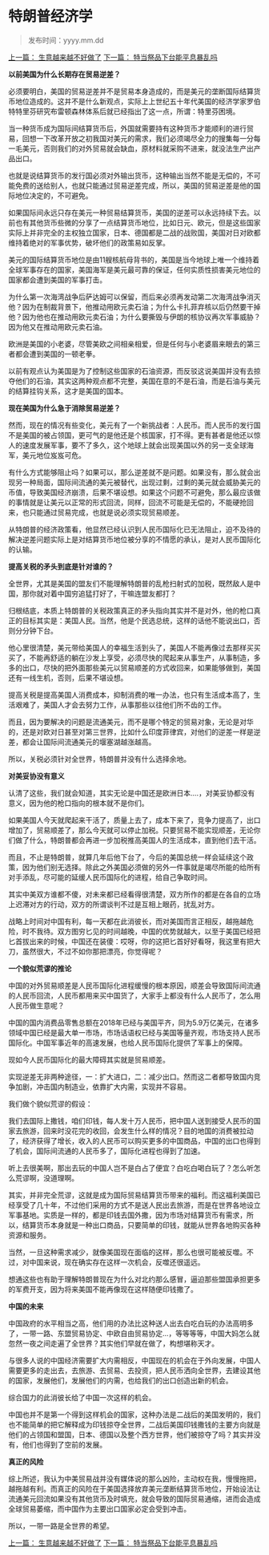 #  特朗普经济学 

> 发布时间：yyyy.mm.dd

[上一篇：  生意越来越不好做了](/social/article28)
[下一篇：  特当祭品下台能平息暴乱吗](/social/article30)

**以前美国为什么长期存在贸易逆差？**

必须要明白，美国的贸易逆差并不是贸易本身造成的，而是美元的垄断国际结算货币地位造成的。这并不是什么新观点，实际上上世纪五十年代美国的经济学家罗伯特特里芬研究布雷顿森林体系后就已经指出了这一点，所谓：特里芬困境。

当一种货币成为国际间结算货币后，外国就需要持有这种货币才能顺利的进行贸易，回想一下改革开放之初我国对美元的需求，我们必须竭尽全力的搜集每一分每一毛美元，否则我们的对外贸易就会缺血，原材料就采购不进来，就没法生产出产品出口。

也就是说结算货币的发行国必须对外输出货币，这种输出当然不能是无偿的，不可能免费的送给别人，也就只能通过贸易逆差完成，所以，美国的贸易逆差是他的国际地位决定的，不可避免。

如果国际间永远只存在美元一种贸易结算货币，美国的逆差可以永远持续下去。以前也有其他货币些微的分享了一点结算货币地位，比如日元、欧元，但是这些国家实际上并非完全的主权独立国家，日本、德国都是二战的战败国，美国对日对欧都维持着绝对的军事优势，破坏他们的政策易如反掌。

美元的国际结算货币地位是由11艘核航母背书的，美国是当今地球上唯一个维持着全球军事存在的国家，美国海军是美元最可靠的保证，任何实质性损害美元地位的国家都会遭到美国的军事打击。

为什么第一次海湾战争后萨达姆可以保留，而后来必须再发动第二次海湾战争消灭他？因为在制裁背景下，他推动用欧元卖石油；为什么卡扎菲弃核以后仍然要干掉他？因为他也在推动用欧元卖石油；为什么要撕毁与伊朗的核协议再次军事威胁？因为他又在推动用欧元卖石油。

欧洲是美国的小老婆，尽管美欧之间相亲相爱，但是任何与小老婆眉来眼去的第三者都会遭到美国的一顿老拳。

以前有观点认为美国是为了控制这些国家的石油资源，而反驳这说美国并没有去掠夺他们的石油，其实这两种观点都不完整，美国在意的不是石油，而是石油与美元的结算挂钩关系，这才是美国的国本。

**现在美国为什么急于消除贸易逆差？**

然而，现在的情况有些变化，美元有了一个新挑战者：人民币。而人民币的发行国不是美国的被占领国，更可气的是他还是个核国家，打不得。更有甚者是他还以惊人的速度发展军事，要不了多久，这个地球上就会出现美国以外的另一支全球海军，美元地位岌岌可危。

有什么方式能够阻止吗？如果可以，那么逆差就不是问题。如果没有，那么就会出现另一种局面，国际间流通的美元被替代，出现过剩，过剩的美元就会威胁美元的币值，导致美国经济崩溃，后果不堪设想。如果这个问题不可避免，那么最应该做的事情就是让美元以正常的形式回流，同样，回流不可能是无偿的，不能硬抢回来，也只能通过贸易完成，也就是说必须实现贸易顺差。

从特朗普的经济政策看，他显然已经认识到人民币国际化已无法阻止，迫不及待的解决逆差问题实际上是对结算货币地位被分享的不情愿的承认，是对人民币国际化的认输。

**提高关税的矛头到底是针对谁的？**

全世界，尤其是美国的盟友们不能理解特朗普的乱枪扫射式的加税，既然敌人是中国，那你就对着中国穷追猛打好了，干嘛连盟友都打？

归根结底，本质上特朗普的关税政策真正的矛头指向其实并不是对外，他的枪口真正的目标其实是：美国人民。当然，他是个民选总统，这样的话他不能说出口，否则分分钟下台。

他心里很清楚，美元带给美国人的幸福生活到头了，美国人不能再像过去那样买买买了，不能再舒适的躺在沙发上享受，必须尽快的爬起来从事生产，从事制造，多多的出口，尽快的把外面那些美元以贸易顺差的方式收回来，如果能够做到，美国还有一线生机，否则，后果不堪设想。

提高关税是提高美国人消费成本，抑制消费的唯一办法，也只有生活成本高了，生活艰难了，美国人才会去努力工作，从事那些以往他们所不齿的工作。

而且，因为要解决的问题是流通美元，而不是哪个特定的贸易对象，无论是对华的，还是对欧对日甚至对第三世界，比如什么印度菲律宾，对他们的逆差一样是逆差，都会让国际间流通美元的堰塞湖越涨越高。

所以，关税必须针对全世界，特朗普并没有什么选择余地。

**对美妥协没有意义**

认清了这些，我们就会知道，其实无论是中国还是欧洲日本....，对美妥协都没有意义，因为他的枪口指向的根本就不是你们。

如果美国人今天就爬起来干活了，质量上去了，成本下来了，竞争力提高了，出口增加了，贸易顺差了，那么今天就可以停止加税。只要贸易不能实现顺差，无论你们做了什么，特朗普都会再进一步加税推高美国人的生活成本，直到他们去干活。

而且，不止是特朗普，就算几年后他下台了，今后的美国总统一样会延续这个政策，因为他们别无选择。除此之外美国必须做的另外一件事就是竭尽所能的给所有对手添乱，尽可能的延缓人民币国际化的进程，给自己争取时间。

其实中美双方谁都不傻，对未来都已经看得很清楚，双方所作的都是在各自的立场上迟滞对方的行动，双方的所谓谈判不过是互相上眼药，扰乱对方。

战略上时间对中国有利，每一天都在此消彼长，而对美国而言正相反，越拖越危险，时不我待。双方图穷匕见的时间越晚，中国的优势就越大，以至于美国已经把匕首拔出来的时候，中国还在装傻：哎呀，你的这把匕首好好看呀，我这里有把大刀，虽然很大，不过不如你那把漂亮，你觉得呢？

**一个貌似荒谬的推论**

中国的对外贸易顺差是人民币国际化进程缓慢的根本原因，顺差会导致国际间流通的人民币回流，人民币都用来买中国货了，大家手上都没有什么人民币了，怎么用人民币做生意呢？

中国的国内消费品零售总额在2018年已经与美国平齐，同为5.9万亿美元，在诸多领域中国已经是最大单一市场，市场话语权已经与美国等量齐观，市场支持人民币国际化。中国军事近年的高速发展，也给人民币国际化提供了军事上的保障。

现如今人民币国际化的最大障碍其实就是贸易顺差。

实现逆差无非两种途径，一：扩大进口，二：减少出口。然而这二者都导致国内竞争加剧，冲击国内制造业，依靠扩大内需，实现并不容易。

我们做个貌似荒谬的假设：

我们去国际上撒钱，咱们印钱，每人发十万人民币，把中国人送到接受人民币的国家去旅游，回来时没花完的收回，会发生什么样的情况？目的地国的消费被拉动了，经济获得了增长，收入的人民币可以购买更多的中国商品，中国的出口也得到了机会，国际间流通的人民币多了，国际化进程也得到了加速。

听上去很美啊，那出去玩的中国人岂不是白占了便宜？白吃白喝白玩了？怎么听怎么荒谬啊，没道理啊。

其实，并非完全荒谬，这就是成为国际贸易结算货币带来的福利。而这福利美国已经享受了几十年，不过他们采用的方式不是送人民出去旅游，而是在世界各地设立军事基地。实质是一样的，都是印钱去国外撒，因为市场对结算货币有需求，所以，结算货币本身就是一种出口商品，只要简单的印钱，就能从世界各地购买各种资源和服务。

当然，一旦这种需求减少，就像美国现在面临的这样，那么也很可能被反噬。不过，对中国来说，现在确实存在这样一次机会，反噬还很遥远。

想通这些也有助于理解特朗普现在为什么对北约那么感冒，逼迫那些盟国承担更多的军费开支，因为将来美国不能再像现在这样随便印钱撒了。

**中国的未来**

中国政府的水平相当之高，他们用的办法比这种送人出去白吃白玩的办法高明多了，一带一路、东盟贸易协定、中欧自由贸易协定...，等等等等，中国大妈怎么就忽然一夜之间走遍了全世界？其实他们早就在做了，构想堪称天才。

与很多人说的中国经济需要扩大内需相反，中国现在的机会在于外向发展，中国人需要更多的走出去，去旅游、去贸易、去投资，把人民币洒向全世界，去建设其他的国家，发展他们，发展他们的内需，也给我们的出口创造出新的机会。

综合国力的此消彼长给了中国一次这样的机会。

中国也并不是第一个得到这样机会的国家，这种办法是二战后的美国发明的，我们也不能简单的把它解释成为印钱掠夺全世界，二战后美国印钱撒钱的主要方向就是他们的占领国和盟国，日本、德国以及整个西方世界，他们被掠夺了吗？其实并没有，他们也得到了空前的发展。

**真正的风险**

综上所述，我认为中美贸易战并没有媒体说的那么凶险，主动权在我，慢慢拖把，越拖越有利。而真正的风险在于美国选择放弃美元垄断结算货币地位，开始设法让流通美元回流如果没有其他货币及时填充，就会导致的国际贸易通缩，进而会造成全球贸易萎缩，而中国作为主要出口国家必定会受到冲击。

所以，一带一路是全世界的希望。

[上一篇：  生意越来越不好做了](/social/article28)
[下一篇：  特当祭品下台能平息暴乱吗](/social/article30)